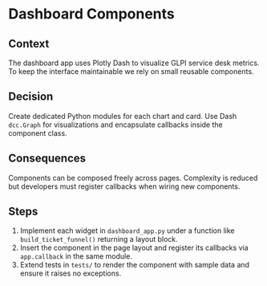 # Dashboard Components

## Context
The dashboard app uses Plotly Dash to visualize GLPI service desk metrics. To
keep the interface maintainable we rely on small reusable components.

## Decision
Create dedicated Python modules for each chart and card. Use Dash `dcc.Graph`
for visualizations and encapsulate callbacks inside the component class.

## Consequences
Components can be composed freely across pages. Complexity is reduced but
developers must register callbacks when wiring new components.

## Steps
1. Implement each widget in `dashboard_app.py` under a function like
   `build_ticket_funnel()` returning a layout block.
2. Insert the component in the page layout and register its callbacks via
   `app.callback` in the same module.
3. Extend tests in `tests/` to render the component with sample data and ensure
   it raises no exceptions.
